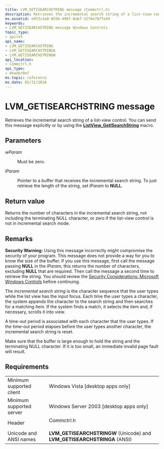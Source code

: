 ```yaml
---
title: LVM_GETISEARCHSTRING message (Commctrl.h)
description: Retrieves the incremental search string of a list-view control. You can send this message explicitly or by using the ListView\_GetISearchString macro.
ms.assetid: e953c4a0-0556-4987-8abf-3276e787fe49
keywords:
- LVM_GETISEARCHSTRING message Windows Controls
topic_type:
- apiref
api_name:
- LVM_GETISEARCHSTRING
- LVM_GETISEARCHSTRINGA
- LVM_GETISEARCHSTRINGW
api_location:
- Commctrl.h
api_type:
- HeaderDef
ms.topic: reference
ms.date: 05/31/2018
---
```


# LVM\_GETISEARCHSTRING message

Retrieves the incremental search string of a list-view control. You can send this message explicitly or by using the [**ListView\_GetISearchString**](/windows/desktop/api/Commctrl/nf-commctrl-listview_getisearchstring) macro.

## Parameters

<dl> <dt>

*wParam* 
</dt> <dd>Must be zero.</dd> <dt>

*lParam* 
</dt> <dd>

Pointer to a buffer that receives the incremental search string. To just retrieve the length of the string, set *lParam* to **NULL**.

</dd> </dl>

## Return value

Returns the number of characters in the incremental search string, not including the terminating NULL character, or zero if the list-view control is not in incremental search mode.

## Remarks

**Security Warning:** Using this message incorrectly might compromise the security of your program. This message does not provide a way for you to know the size of the buffer. If you use this message, first call the message passing **NULL** in the *lParam*, this returns the number of characters, excluding **NULL** that are required. Then call the message a second time to retrieve the string. You should review the [Security Considerations: Microsoft Windows Controls](sec-comctls.md) before continuing.

The *incremental search string* is the character sequence that the user types while the list view has the input focus. Each time the user types a character, the system appends the character to the search string and then searches for a matching item. If the system finds a match, it selects the item and, if necessary, scrolls it into view.

A time-out period is associated with each character that the user types. If the time-out period elapses before the user types another character, the incremental search string is reset.

Make sure that the buffer is large enough to hold the string and the terminating NULL character. If it is too small, an immediate invalid page fault will result.

## Requirements



|                                     |                                                                                       |
|-------------------------------------|---------------------------------------------------------------------------------------|
| Minimum supported client<br/> | Windows Vista \[desktop apps only\]<br/>                                        |
| Minimum supported server<br/> | Windows Server 2003 \[desktop apps only\]<br/>                                  |
| Header<br/>                   | <dl> <dt>Commctrl.h</dt> </dl> |
| Unicode and ANSI names<br/>   | **LVM\_GETISEARCHSTRINGW** (Unicode) and **LVM\_GETISEARCHSTRINGA** (ANSI)<br/> |



 

 





